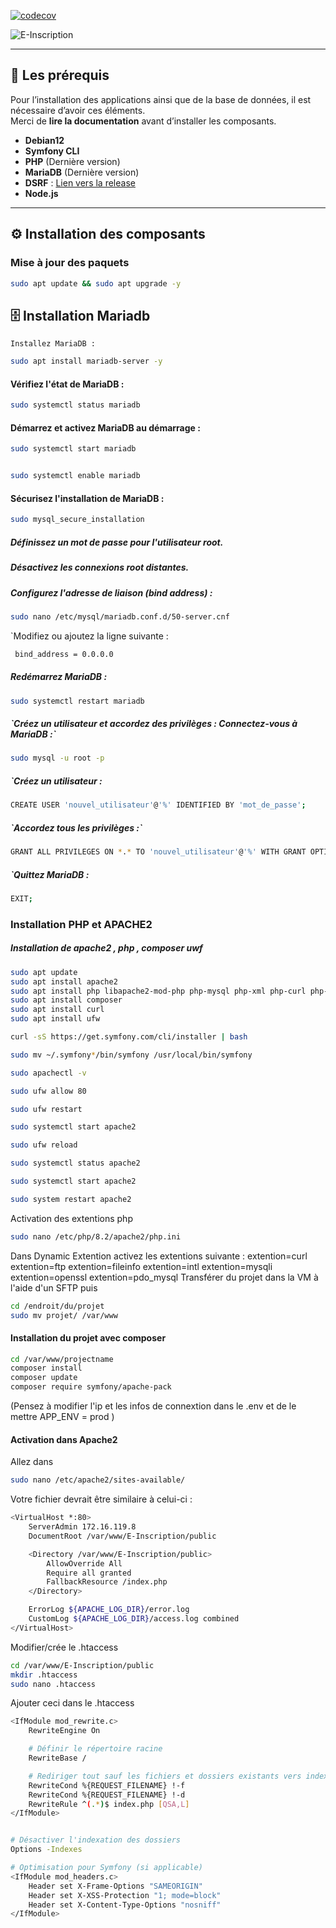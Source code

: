[![codecov](https://cdn.prod.website-files.com/5e0f1144930a8bc8aace526c/65dd9eb5aaca434fac4f1c31_Coverage-83%2525-yellow.svg)]()

![E-Inscription](https://media-hosting.imagekit.io//22a2b80c8c8e47cf/image%20(2).png?Expires=1836916609&Key-Pair-Id=K2ZIVPTIP2VGHC&Signature=dIooaW6GajeSfJA437fSLZMbvGONJqK1qRT5Bs1JUHHI5tgxzFsrNAr6xBm7tlMzDBWzLXskSmtYBwCEnHAuqQeyAy4pmU9eUvZe7xqFHM81H~Gw-jjXmpADOB2uFWmSgSE4upqZ5TBsY8dkA2C0l5Kc9a7J0coQUUzltsEG7EklgNz2uR8d0l0XNzWdol4mMiDFzTTry9QwOEeAs0OziYwYVP3e~lzBS1XlF0oy~y7DK0JJnUJKj-pAm6mKvm4BoOoue2iLkJc~l9gwHLHkWIWKREDTLjnaYUXfkqvRNnURxs9-NmUl8t6X5eqqDFBKTd7kT59A2LOX5nAo3PLFlw__)

---

## 📌 Les prérequis

Pour l’installation des applications ainsi que de la base de données, il est nécessaire d’avoir ces éléments.  
Merci de **lire la documentation** avant d’installer les composants.

- **Debian12**
- **Symfony CLI**
- **PHP** (Dernière version)
- **MariaDB** (Dernière version)
- **DSRF** : [Lien vers la release](https://github.com/GouvernementFR/dsfr/releases/tag/v1.13.0)
- **Node.js**

--- 

## ⚙️ Installation des composants

### Mise à jour des paquets  
```bash
sudo apt update && sudo apt upgrade -y

```
<h2> 🗄 Installation Mariadb</h2>

`Installez MariaDB :` 
```bash
sudo apt install mariadb-server -y
```

<h4>Vérifiez l'état de MariaDB :</h4>

```bash
sudo systemctl status mariadb
```

<h4>Démarrez et activez MariaDB au démarrage : </h4>

  ```bash
sudo systemctl start mariadb 
  ```
```bash

sudo systemctl enable mariadb   
  ```
<h4> Sécurisez l'installation de MariaDB : </h4>

  ```bash
sudo mysql_secure_installation 
  ```

<h5>Définissez un mot de passe pour l'utilisateur root.</h5> 

<h5> Désactivez les connexions root distantes. </h5>

<h5> Configurez l'adresse de liaison (bind address) : </h5>

```bash
sudo nano /etc/mysql/mariadb.conf.d/50-server.cnf
  ```
`Modifiez ou ajoutez la ligne suivante :
```bash
 bind_address = 0.0.0.0 
  ```

<h5>Redémarrez MariaDB : </h5>
  
  ```bash
sudo systemctl restart mariadb 
  ```

 <h5>`Créez un utilisateur et accordez des privilèges : Connectez-vous à MariaDB :` </h5> 

```bash
sudo mysql -u root -p 
  ```

 <h5>`Créez un utilisateur : </h5> 

```bash
CREATE USER 'nouvel_utilisateur'@'%' IDENTIFIED BY 'mot_de_passe'; 
  ```

 <h5>`Accordez tous les privilèges :` </h5>
 
 ```bash
GRANT ALL PRIVILEGES ON *.* TO 'nouvel_utilisateur'@'%' WITH GRANT OPTION; 
 ``` 

 <h5>`Quittez MariaDB : </h5>

```bash
EXIT;
```
### Installation PHP et APACHE2

<h5>Installation de apache2 , php , composer uwf</h5>

```bash
sudo apt update 
sudo apt install apache2 
sudo apt install php libapache2-mod-php php-mysql php-xml php-curl php-zip php-mbstring  
sudo apt install composer
sudo apt install curl
sudo apt install ufw

```

```bash
curl -sS https://get.symfony.com/cli/installer | bash 
```

```bash
sudo mv ~/.symfony*/bin/symfony /usr/local/bin/symfony 
```
 
```bash
sudo apachectl -v 
```
```bash
sudo ufw allow 80 
```
```bash
sudo ufw restart 
```
```bash
sudo systemctl start apache2 
```
```bash
sudo ufw reload 
```
```bash
sudo systemctl status apache2 
```
```bash
sudo systemctl start apache2 
```
```bash
sudo system restart apache2 
```
Activation des extentions php
```bash
sudo nano /etc/php/8.2/apache2/php.ini
```
Dans Dynamic Extention activez les extentions suivante : 
extention=curl
extention=ftp
extention=fileinfo
extention=intl
extention=mysqli
extention=openssl
extention=pdo_mysql
Transférer du projet dans la VM à l'aide d'un SFTP
puis 

```bash
cd /endroit/du/projet
sudo mv projet/ /var/www
```
<h4>Installation du projet avec composer</h4>

```bash
cd /var/www/projectname
composer install
composer update
composer require symfony/apache-pack
```
(Pensez à modifier l'ip et les infos de connextion dans le .env et de le mettre APP_ENV = prod )
<h4>Activation dans Apache2</h4>

Allez dans 
```bash
sudo nano /etc/apache2/sites-available/
```
Votre fichier devrait être similaire à celui-ci : 

```bash
<VirtualHost *:80>
    ServerAdmin 172.16.119.8
    DocumentRoot /var/www/E-Inscription/public

    <Directory /var/www/E-Inscription/public>
        AllowOverride All
        Require all granted
        FallbackResource /index.php
    </Directory>

    ErrorLog ${APACHE_LOG_DIR}/error.log
    CustomLog ${APACHE_LOG_DIR}/access.log combined
</VirtualHost>
```
Modifier/crée le .htaccess

```bash
cd /var/www/E-Inscription/public
mkdir .htaccess
sudo nano .htaccess
```

Ajouter ceci dans le .htaccess
```bash
<IfModule mod_rewrite.c>
    RewriteEngine On

    # Définir le répertoire racine
    RewriteBase /

    # Rediriger tout sauf les fichiers et dossiers existants vers index.php
    RewriteCond %{REQUEST_FILENAME} !-f
    RewriteCond %{REQUEST_FILENAME} !-d
    RewriteRule ^(.*)$ index.php [QSA,L]
</IfModule>


# Désactiver l'indexation des dossiers
Options -Indexes

# Optimisation pour Symfony (si applicable)
<IfModule mod_headers.c>
    Header set X-Frame-Options "SAMEORIGIN"
    Header set X-XSS-Protection "1; mode=block"
    Header set X-Content-Type-Options "nosniff"
</IfModule>
```
```
